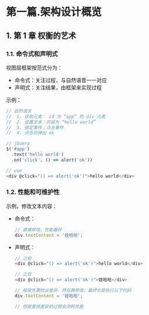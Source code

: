 # 第一篇.架构设计概览

## 1. 第 1 章 权衡的艺术

### 1.1. 命令式和声明式

视图层框架按范式分为：

* 命令式：关注过程，与自然语音一一对应
* 声明式：关注结果，由框架来实现过程

示例：

```js
// 自然语言
//  1. 获取元素： id 为 “app” 的 div 元素
//  2. 设置文本：内容为 “hello world”
//  3. 绑定事件：点击事件
//  4. 点击后弹出 ok

// jQuery
$('#app')
  .text('hello world')
  .on('click', () => alert('ok'))

// vue
<div @click="() => alert('ok')">hello world</div>
```

### 1.2. 性能和可维护性

示例，修改文本内容：

* 命令式：

    ```js
    // 直接修改，性能最好
    div.textContent = '娃哈哈';
    ```

* 声明式：

    ```js
    // 之前
    <div @click="() => alert('ok')">hello world</div>

    // 之后
    <div @click="() => alert('ok')">娃哈哈</div>

    // 框架先要找出差异，然后再修改，最终也是执行以下代码
    div.textContent = '娃哈哈';

    // 但是查找差异的过程会消耗性能
    ```

